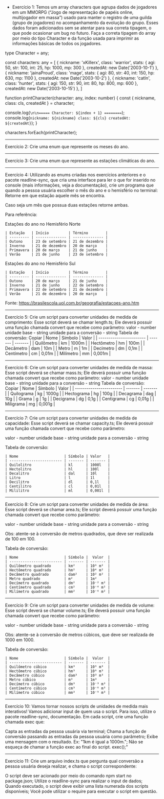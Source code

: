 - Exercício 1: Temos um array characters que agrupa dados de jogadores em um MMORPG (“Jogo de representação de papéis online, multijogador em massa”) usado para manter o registro de uma guilda (grupo de jogadores) no acompanhamento da evolução do grupo. Esses dados foram adicionados sem se atentar para sua correta tipagem, o que pode ocasionar um bug no futuro. Faça a correta tipagem do array por meio do tipo Character e da função usada para imprimir as informações básicas de todos os jogadores.


type Character = any;

const characters: any = [
  {
    nickname: 'xKillerx',
    class: 'warrior',
    stats: { agi: 50, str: 100, int: 25, hp: 1000, mp: 300 },
    createdAt: new Date('2003-10-1')
  },
  {
    nickname: 'jainaProud',
    class: 'mage',
    stats: { agi: 80, str: 40, int: 150, hp: 630, mp: 1100 },
    createdAt: new Date('2003-10-2')
  },
  {
    nickname: 'catIn',
    class: 'hunter',
    stats: { agi: 150, str: 90, int: 80, hp: 800, mp: 600 },
    createdAt: new Date('2003-10-15')
  },
]

function printCharacter(character: any, index: number) {
  const { nickname, class: cls, createdAt } = character;

  console.log(`\n\n===== Character: ${index + 1} ========`);
  console.log(`nickname: ${nickname}
class: ${cls}
createdAt: ${createdAt}`);
}

characters.forEach(printCharacter);


--------------------------------------------------------------------------------------------------------


Exercício 2: Crie uma enum que represente os meses do ano.


--------------------------------------------------------------------------------------------------------


Exercício 3: Crie uma enum que represente as estações climáticas do ano.


--------------------------------------------------------------------------------------------------------

Exercício 4: Utilizando as enums criadas nos exercícios anteriores e o pacote readline-sync, que cria uma interface para ler o que for inserido no console (mais informações, veja a documentação), crie um programa que quando a pessoa usuária escolher o mês do ano e o hemisfério no terminal:
Retorne em que estação aquele mês se encontra.

Caso seja um mês que possua duas estações retorne ambas.

Para referência:

Estações do ano no Hemisfério Norte

    | Estação   | Início         | Término        |
    | --------- | -------------- | -------------- |
    | Outono    | 23 de setembro | 21 de dezembro |
    | Inverno   | 21 de dezembro | 20 de março    |
    | Primavera | 20 de março    | 21 de junho    |
    | Verão     | 21 de junho    | 23 de setembro |

Estações do ano no Hemisfério Sul

    | Estação   | Início         | Término        |
    | --------- | -------------- | -------------- |
    | Outono    | 20 de março    | 21 de junho    |
    | Inverno   | 21 de junho    | 22 de setembro |
    | Primavera | 22 de setembro | 21 de dezembro |
    | Verão     | 21 de dezembro | 20 de março    |

Fonte: https://brasilescola.uol.com.br/geografia/estacoes-ano.htm


--------------------------------------------------------------------------------------------------------


Exercício 5: Crie um script para converter unidades de medida de comprimento:
Esse script deverá se chamar length.ts;
Ele deverá possuir uma função chamada convert que recebe como parâmetro:
valor - number
unidade base - string
unidade para a conversão - string
Tabela de conversão:
Copiar
    | Nome                     | Símbolo | Valor   |
    | ------------------------ | ------- | ------- |
    | Quilômetro               | km      | 1000m   |
    | Hectômetro               | hm      | 100m    |
    | Decâmetro                | dam     | 10m     |
    | Metro                    | m       | 1m      |
    | Decímetro                | dm      | 0,1m    |
    | Centímetro               | cm      | 0,01m   |
    | Milímetro                | mm      | 0,001m  |


--------------------------------------------------------------------------------------------------------


Exercício 6: Crie um script para converter unidades de medida de massa:
Esse script deverá se chamar mass.ts;
Ele deverá possuir uma função chamada convert que recebe como parâmetro:
valor - number
unidade base - string
unidade para a conversão - string
Tabela de conversão:
Copiar
    | Nome                     | Símbolo | Valor   |
    | ------------------------ | ------- | ------- |
    | Quilograma               | kg      | 1000g   |
    | Hectograma               | hg      | 100g    |
    | Decagrama                | dag     | 10g     |
    | Grama                    | g       | 1g      |
    | Decigrama                | dg      | 0,1g    |
    | Centigrama               | cg      | 0,01g   |
    | Miligrama                | mg      | 0,001g  |


--------------------------------------------------------------------------------------------------------


Exercício 7: Crie um script para converter unidades de medida de capacidade:
Esse script deverá se chamar capacity.ts;
Ele deverá possuir uma função chamada convert que recebe como parâmetro:

valor - number
unidade base - string
unidade para a conversão - string

Tabela de conversão:

    | Nome                     | Símbolo | Valor   |
    | ------------------------ | ------- | ------- |
    | Quilolitro               | kl      | 1000l   |
    | Hectolitro               | hl      | 100l    |
    | Decalitro                | dal     | 10l     |
    | Litro                    | l       | 1l      |
    | Decilitro                | dl      | 0,1l    |
    | Centilitro               | cl      | 0,01l   |
    | Mililitro                | ml      | 0,001l  |


--------------------------------------------------------------------------------------------------------


Exercício 8: Crie um script para converter unidades de medida de área:
Esse script deverá se chamar area.ts;
Ele script deverá possuir uma função chamada convert que recebe como parâmetro:

valor - number
unidade base - string
unidade para a conversão - string

Obs: atente-se à conversão de metros quadrados, que deve ser realizada de 100 em 100.

Tabela de conversão:

    | Nome                     | Símbolo |  Valor  |
    | ------------------------ | ------- | ------- |
    | Quilômetro quadrado      | km²     | 10⁶ m²  |
    | Hectômetro quadrado      | hm²     | 10⁴ m²  |
    | Decâmetro quadrado       | dam²    | 10² m²  |
    | Metro quadrado           | m²      | 1m²     |
    | Decímetro quadrado       | dm²     | 10⁻² m² |
    | Centímetro quadrado      | cm²     | 10⁻⁴ m² |
    | Milímetro quadrado       | mm²     | 10⁻⁶ m² |


--------------------------------------------------------------------------------------------------------


Exercício 9: Crie um script para converter unidades de medida de volume:
Esse script deverá se chamar volume.ts;
Ele deverá possuir uma função chamada convert que recebe como parâmetro:

valor - number
unidade base - string
unidade para a conversão - string

Obs: atente-se à conversão de metros cúbicos, que deve ser realizada de 1000 em 1000.

Tabela de conversão:

    | Nome                     | Símbolo |  Valor  |
    | ------------------------ | ------- | ------- |
    | Quilômetro cúbico        | km³     | 10⁹ m³  |
    | Hectômetro cúbico        | hm³     | 10⁶ m³  |
    | Decâmetro cúbico         | dam³    | 10³ m³  |
    | Metro cúbico             | m³      | 1m³     |
    | Decímetro cúbico         | dm³     | 10⁻³ m³ |
    | Centímetro cúbico        | cm³     | 10⁻⁶ m³ |
    | Milímetro cúbico         | mm³     | 10⁻⁹ m³ |


--------------------------------------------------------------------------------------------------------


Exercício 10: Vamos tornar nossos scripts de unidades de medida mais interativos! Vamos adicionar input de quem usa o script. Para isso, utilize o pacote readline-sync, documentação.
Em cada script, crie uma função chamada exec que:

Capta as entradas da pessoa usuária via terminal;
Chama a função de conversão passando as entradas da pessoa usuária como parâmetro;
Exibe uma mensagem com o resultado. Ex: "1km é igual a 1000m.";
Não se esqueça de chamar a função exec ao final do script. exec();"


--------------------------------------------------------------------------------------------------------


Exercício 11: Crie um arquivo index.ts que pergunta qual conversão a pessoa usuária deseja realizar, e chama o script correspondente:

O script deve ser acionado por meio do comando npm start no package.json;
Utilize o readline-sync para realizar o input de dados;
Quando executado, o script deve exibir uma lista numerada dos scripts disponíveis;
Você pode utilizar o require para executar o script em questão.
